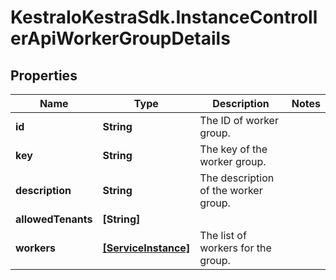 # KestraIoKestraSdk.InstanceControllerApiWorkerGroupDetails

## Properties

Name | Type | Description | Notes
------------ | ------------- | ------------- | -------------
**id** | **String** | The ID of worker group. | 
**key** | **String** | The key of the worker group. | 
**description** | **String** | The description of the worker group. | 
**allowedTenants** | **[String]** |  | 
**workers** | [**[ServiceInstance]**](ServiceInstance.md) | The list of workers for the group. | 


